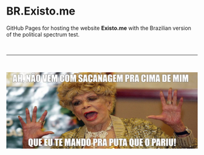 # BR.Existo.me

GitHub Pages for hosting the website **Existo.me** with the Brazilian version of the political spectrum test.


<br /><hr /><br />

![Repository Banner](/assets/repo-banner.jpg)
